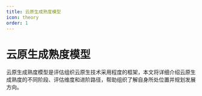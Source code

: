 ```yaml
---
title: 云原生成熟度模型
icon: theory
order: 1
---
```


# 云原生成熟度模型

云原生成熟度模型是评估组织云原生技术采用程度的框架，本文将详细介绍云原生成熟度的不同阶段、评估维度和进阶路径，帮助组织了解自身所处位置并规划发展方向。
